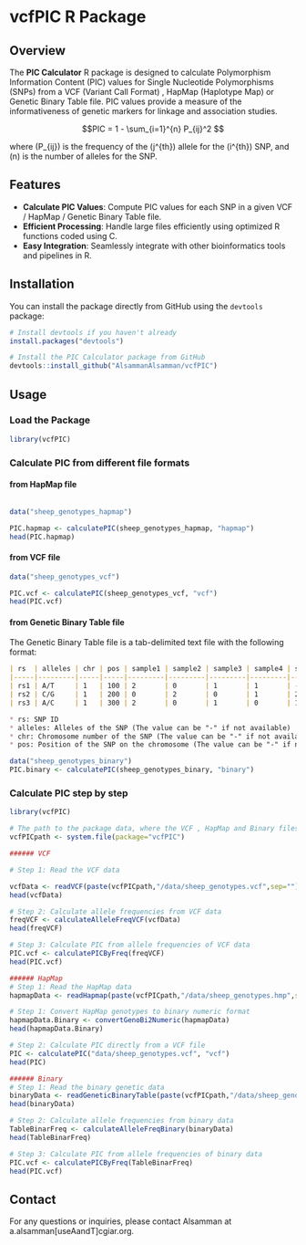 # vcfPIC R Package

## Overview
The **PIC Calculator** R package is designed to calculate Polymorphism Information Content (PIC) values for Single Nucleotide Polymorphisms (SNPs) from a VCF (Variant Call Format) , HapMap (Haplotype Map) or Genetic Binary Table file. PIC values provide a measure of the informativeness of genetic markers for linkage and association studies.
```math
PIC = 1 - \sum_{i=1}^{n} P_{ij}^2 
```
where \(P_{ij}\) is the frequency of the \(j^{th}\) allele for the \(i^{th}\) SNP, and \(n\) is the number of alleles for the SNP.

## Features
- **Calculate PIC Values**: Compute PIC values for each SNP in a given VCF / HapMap / Genetic Binary Table file.
- **Efficient Processing**: Handle large files efficiently using optimized R functions coded using C.
- **Easy Integration**: Seamlessly integrate with other bioinformatics tools and pipelines in R.

## Installation

You can install the package directly from GitHub using the `devtools` package:

```R
# Install devtools if you haven't already
install.packages("devtools")

# Install the PIC Calculator package from GitHub
devtools::install_github("AlsammanAlsamman/vcfPIC")
```

## Usage

### Load the Package

```R
library(vcfPIC)
```
### Calculate PIC from different file formats
#### from HapMap file
```R

data("sheep_genotypes_hapmap")

PIC.hapmap <- calculatePIC(sheep_genotypes_hapmap, "hapmap")
head(PIC.hapmap)
```
#### from VCF file
```R
data("sheep_genotypes_vcf")

PIC.vcf <- calculatePIC(sheep_genotypes_vcf, "vcf")
head(PIC.vcf)
```

#### from Genetic Binary Table file
The Genetic Binary Table file is a tab-delimited text file with the following format:
```markdown
| rs  | alleles | chr | pos | sample1 | sample2 | sample3 | sample4 | sample5 | sample6 | sample7 |
|-----|---------|-----|-----|---------|---------|---------|---------|---------|---------|---------|
| rs1 | A/T     | 1   | 100 | 2       | 0       | 1       | 1       | -1      | 1       | 0       |
| rs2 | C/G     | 1   | 200 | 0       | 2       | 0       | 1       | 2       | 0       | 1       |
| rs3 | A/C     | 1   | 300 | 2       | 0       | 1       | 0       | 1       | 2       | 0       |

* rs: SNP ID
* alleles: Alleles of the SNP (The value can be "-" if not available)
* chr: Chromosome number of the SNP (The value can be "-" if not available)
* pos: Position of the SNP on the chromosome (The value can be "-" if not available)
```

```R
data("sheep_genotypes_binary")
PIC.binary <- calculatePIC(sheep_genotypes_binary, "binary")
```

### Calculate PIC step by step

```R
library(vcfPIC)

# The path to the package data, where the VCF , HapMap and Binary files are stored
vcfPICpath <- system.file(package="vcfPIC")

###### VCF

# Step 1: Read the VCF data

vcfData <- readVCF(paste(vcfPICpath,"/data/sheep_genotypes.vcf",sep="") )
head(vcfData)

# Step 2: Calculate allele frequencies from VCF data
freqVCF <- calculateAlleleFreqVCF(vcfData)
head(freqVCF)

# Step 3: Calculate PIC from allele frequencies of VCF data
PIC.vcf <- calculatePICByFreq(freqVCF)
head(PIC.vcf)

###### HapMap
# Step 1: Read the HapMap data
hapmapData <- readHapmap(paste(vcfPICpath,"/data/sheep_genotypes.hmp",sep=""))

# Step 1: Convert HapMap genotypes to binary numeric format
hapmapData.Binary <- convertGenoBi2Numeric(hapmapData)
head(hapmapData.Binary)

# Step 2: Calculate PIC directly from a VCF file
PIC <- calculatePIC("data/sheep_genotypes.vcf", "vcf")
head(PIC)

###### Binary
# Step 1: Read the binary genetic data
binaryData <- readGeneticBinaryTable(paste(vcfPICpath,"/data/sheep_genotypes_binary.tsv",sep=""), header=TRUE, sep="\t")
head(binaryData)

# Step 2: Calculate allele frequencies from binary data
TableBinarFreq <- calculateAlleleFreqBinary(binaryData)
head(TableBinarFreq)

# Step 3: Calculate PIC from allele frequencies of binary data
PIC.vcf <- calculatePICByFreq(TableBinarFreq)
head(PIC.vcf)

```

## Contact

For any questions or inquiries, please contact Alsamman at a.alsamman[useAandT]cgiar.org.

